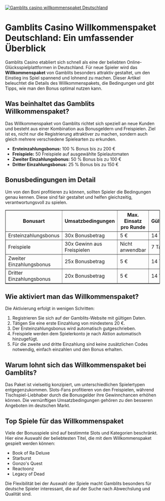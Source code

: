 [![Gamblits casino willkommenspaket Deutschland](https://123-caf.pages.dev/gitsignup.png)](https://vrmoo.ru/Bt82HjjY)

<h1>Gamblits Casino Willkommenspaket Deutschland: Ein umfassender Überblick</h1>  <p>Gamblits Casino etabliert sich schnell als eine der beliebten Online-Glücksspielplattformen in Deutschland. Für neue Spieler wird das <strong>Willkommenspaket</strong> von Gamblits besonders attraktiv gestaltet, um den Einstieg ins Spiel spannend und lohnend zu machen. Dieser Artikel beleuchtet die Details des Willkommenspakets, die Bedingungen und gibt Tipps, wie man den Bonus optimal nutzen kann.</p>  <h2>Was beinhaltet das Gamblits Willkommenspaket?</h2>  <p>Das Willkommenspaket von Gamblits richtet sich speziell an neue Kunden und besteht aus einer Kombination aus Bonusgeldern und Freispielen. Ziel ist es, nicht nur die Registrierung attraktiver zu machen, sondern auch gleich mehrere verschiedene Spielearten zu erkunden.</p>  <ul>   <li><strong>Ersteinzahlungsbonus:</strong> 100 % Bonus bis zu 200 €</li>   <li><strong>Freispiele:</strong> 50 Freispiele auf ausgewählte Spielautomaten</li>   <li><strong>Zweiter Einzahlungsbonus:</strong> 50 % Bonus bis zu 100 €</li>   <li><strong>Dritter Einzahlungsbonus:</strong> 25 % Bonus bis zu 150 €</li> </ul>  <h2>Bonusbedingungen im Detail</h2>  <p>Um von den Boni profitieren zu können, sollten Spieler die Bedingungen genau kennen. Diese sind fair gestaltet und helfen gleichzeitig, verantwortungsvoll zu spielen.</p>  <table border="1" cellpadding="8" cellspacing="0" style="border-collapse: collapse; width: 100%;">   <thead>     <tr>       <th>Bonusart</th>       <th>Umsatzbedingungen</th>       <th>Max. Einsatz pro Runde</th>       <th>Gültigkeit</th>     </tr>   </thead>   <tbody>     <tr>       <td>Ersteinzahlungsbonus</td>       <td>30x Bonusbetrag</td>       <td>5 €</td>       <td>14 Tage</td>     </tr>     <tr>       <td>Freispiele</td>       <td>30x Gewinn aus Freispielen</td>       <td>Nicht anwendbar</td>       <td>7 Tage</td>     </tr>     <tr>       <td>Zweiter Einzahlungsbonus</td>       <td>25x Bonusbetrag</td>       <td>5 €</td>       <td>14 Tage</td>     </tr>     <tr>       <td>Dritter Einzahlungsbonus</td>       <td>20x Bonusbetrag</td>       <td>5 €</td>       <td>14 Tage</td>     </tr>   </tbody> </table>  <h2>Wie aktiviert man das Willkommenspaket?</h2>  <p>Die Aktivierung erfolgt in wenigen Schritten:</p>  <ol>   <li>Registrieren Sie sich auf der Gamblits-Website mit gültigen Daten.</li>   <li>Tätigen Sie eine erste Einzahlung von mindestens 20 €.</li>   <li>Der Ersteinzahlungsbonus wird automatisch gutgeschrieben.</li>   <li>Freispiele werden dem Spielerkonto je nach Aktion automatisch hinzugefügt.</li>   <li>Für die zweite und dritte Einzahlung sind keine zusätzlichen Codes notwendig, einfach einzahlen und den Bonus erhalten.</li> </ol>  <h2>Warum lohnt sich das Willkommenspaket bei Gamblits?</h2>  <p>Das Paket ist vielseitig konzipiert, um unterschiedlichen Spielertypen entgegenzukommen. Slots-Fans profitieren von den Freispielen, während Tischspiel-Liebhaber durch die Bonusgelder ihre Gewinnchancen erhöhen können. Die vernünftigen Umsatzbedingungen gehören zu den besseren Angeboten im deutschen Markt.</p>  <h2>Top Spiele für das Willkommenspaket</h2>  <p>Viele der Bonusspiele sind auf bestimmte Slots und Kategorien beschränkt. Hier eine Auswahl der beliebtesten Titel, die mit dem Willkommenspaket gespielt werden können:</p>  <ul>   <li>Book of Ra Deluxe</li>   <li>Starburst</li>   <li>Gonzo's Quest</li>   <li>Reactoonz</li>   <li>Legacy of Dead</li> </ul>  <p>Die Flexibilität bei der Auswahl der Spiele macht Gamblits besonders für deutsche Spieler interessant, die auf der Suche nach Abwechslung und Qualität sind.</p>